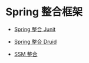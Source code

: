 # Spring 整合框架

- [Spring 整合 Junit](Junit/README.md)

- [Spring 整合 Druid](Druid/README.md)
- [SSM 整合](SSM/README.md)